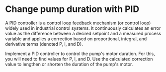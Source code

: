 # Change pump duration with PID

A PID controller is a control loop feedback mechanism (or control loop) widely used in industrial control systems. It continuously calculates an error value as the difference between a desired setpoint and a measured process variable and applies a correction based on proportional, integral, and derivative terms (denoted P, I, and D).

Implement a PID controller to control the pump's motor duration. For this, you will need to find values for P, I, and D. Use the calculated correction value to lengthen or shorten the duration of the pump's motor.
